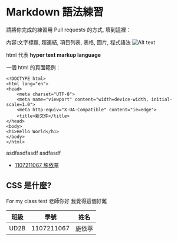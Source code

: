 # Markdown 語法練習

請將你完成的練習用 Pull requests 的方式, 填到這裡：

內容:文字標題, 超連結, 項目列表, 表格, 圖片, 程式語法
![Alt text](https://s.aolcdn.com/dims-global/dims3/GLOB/legacy_thumbnail/1049x590/quality/80/https://s.aolcdn.com/os/ab/_cms/2020/02/10023147/2020_ssc_tuatara_001.jpg)


html 代表 **hyper text markup language**

一個 html 的頁面範例：

    <!DOCTYPE html>
    <html lang="en">
    <head>
        <meta charset="UTF-8">
        <meta name="viewport" content="width=device-width, initial-scale=1.0">
        <meta http-equiv="X-UA-Compatible" content="ie=edge">
        <title>新文件</title>
    </head>
    <body>
    <h1>Hello World</h1>
    </body>
    </html>

asdfasdfasdf asdfasdf


* [1107211067 施依葶](https://github.com/shih1215/gitest-1.git)

 
## CSS 是什麼?
For my class test
老師你好 我覺得這個好難

| 班級   |     學號   | 姓名    |
|--------|-----------|--------|
| UD2B   | 1107211067 | 施依葶  |

